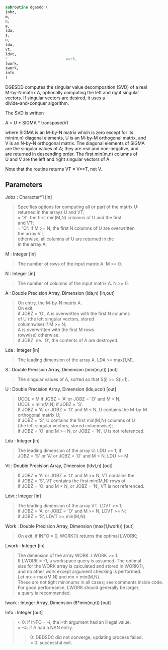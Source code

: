 ```fortran  
subroutine dgesdd (  
jobz,  
m,  
n,  
a,  
lda,  
s,  
u,  
ldu,  
vt,  
ldvt,  
*                          work,  
lwork,  
iwork,  
info  
)  
```  
  
DGESDD computes the singular value decomposition (SVD) of a real  
M-by-N matrix A, optionally computing the left and right singular  
vectors.  If singular vectors are desired, it uses a  
divide-and-conquer algorithm.  
  
The SVD is written  
  
A = U * SIGMA * transpose(V)  
  
where SIGMA is an M-by-N matrix which is zero except for its  
min(m,n) diagonal elements, U is an M-by-M orthogonal matrix, and  
V is an N-by-N orthogonal matrix.  The diagonal elements of SIGMA  
are the singular values of A; they are real and non-negative, and  
are returned in descending order.  The first min(m,n) columns of  
U and V are the left and right singular vectors of A.  
  
Note that the routine returns VT = V**T, not V.  
  
  
## Parameters  
Jobz : Character*1 [in]  
> Specifies options for computing all or part of the matrix U:  
> returned in the arrays U and VT;  
> = 'S':  the first min(M,N) columns of U and the first  
> and VT;  
> = 'O':  If M >= N, the first N columns of U are overwritten  
> the array VT;  
> otherwise, all columns of U are returned in the  
> in the array A;  
  
M : Integer [in]  
> The number of rows of the input matrix A.  M >= 0.  
  
N : Integer [in]  
> The number of columns of the input matrix A.  N >= 0.  
  
A : Double Precision Array, Dimension (lda,n) [in,out]  
> On entry, the M-by-N matrix A.  
> On exit,  
> if JOBZ = 'O',  A is overwritten with the first N columns  
> of U (the left singular vectors, stored  
> columnwise) if M >= N;  
> A is overwritten with the first M rows  
> rowwise) otherwise.  
> if JOBZ .ne. 'O', the contents of A are destroyed.  
  
Lda : Integer [in]  
> The leading dimension of the array A.  LDA >= max(1,M).  
  
S : Double Precision Array, Dimension (min(m,n)) [out]  
> The singular values of A, sorted so that S(i) >= S(i+1).  
  
U : Double Precision Array, Dimension (ldu,ucol) [out]  
> UCOL = M if JOBZ = 'A' or JOBZ = 'O' and M < N;  
> UCOL = min(M,N) if JOBZ = 'S'.  
> If JOBZ = 'A' or JOBZ = 'O' and M < N, U contains the M-by-M  
> orthogonal matrix U;  
> if JOBZ = 'S', U contains the first min(M,N) columns of U  
> (the left singular vectors, stored columnwise);  
> if JOBZ = 'O' and M >= N, or JOBZ = 'N', U is not referenced.  
  
Ldu : Integer [in]  
> The leading dimension of the array U.  LDU >= 1; if  
> JOBZ = 'S' or 'A' or JOBZ = 'O' and M < N, LDU >= M.  
  
Vt : Double Precision Array, Dimension (ldvt,n) [out]  
> If JOBZ = 'A' or JOBZ = 'O' and M >= N, VT contains the  
> if JOBZ = 'S', VT contains the first min(M,N) rows of  
> if JOBZ = 'O' and M < N, or JOBZ = 'N', VT is not referenced.  
  
Ldvt : Integer [in]  
> The leading dimension of the array VT.  LDVT >= 1;  
> if JOBZ = 'A' or JOBZ = 'O' and M >= N, LDVT >= N;  
> if JOBZ = 'S', LDVT >= min(M,N).  
  
Work : Double Precision Array, Dimension (max(1,lwork)) [out]  
> On exit, if INFO = 0, WORK(1) returns the optimal LWORK;  
  
Lwork : Integer [in]  
> The dimension of the array WORK. LWORK >= 1.  
> If LWORK = -1, a workspace query is assumed.  The optimal  
> size for the WORK array is calculated and stored in WORK(1),  
> and no other work except argument checking is performed.  
> Let mx = max(M,N) and mn = min(M,N).  
> These are not tight minimums in all cases; see comments inside code.  
> For good performance, LWORK should generally be larger;  
> a query is recommended.  
  
Iwork : Integer Array, Dimension (8*min(m,n)) [out]  
  
Info : Integer [out]  
> <  0:  if INFO = -i, the i-th argument had an illegal value.  
> = -4:  if A had a NAN entry.  
> >  0:  DBDSDC did not converge, updating process failed.  
> =  0:  successful exit.  
  
